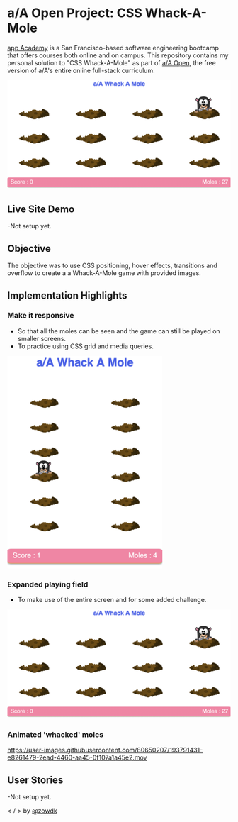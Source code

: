 # a/A Open Project: CSS Whack-A-Mole

[app Academy](https://www.appacademy.io/) is a San Francisco-based software engineering bootcamp that offers courses both online and on campus. This repository contains my personal solution to "CSS Whack-A-Mole" as part of [a/A Open](https://www.appacademy.io/course/app-academy-open), the free version of a/A's entire online full-stack curriculum. 

 <img src="./img/gameplay-thumbnail.png" alt="one mole popping its shead up out of a mound of dirt" width="900"/>

## Live Site Demo

-Not setup yet. 

## Objective

The objective was to use CSS positioning, hover effects, transitions and overflow to create a a Whack-A-Mole game with provided images.  

## Implementation Highlights

### Make it responsive

 - So that all the moles can be seen and the game can still be played on smaller screens.
 - To practice using CSS grid and media queries.


<!--  ![Whack-A-Mole](img/responsive-thumbnail.png) { width: 320px } -->
 <img src="./img/responsive-thumbnail.png" alt="whack-a-mole at smaller screens" width="350"/>


### Expanded playing field

- To make use of the entire screen and for some added challenge.

 <img src="./img/gameplay-thumbnail.png" alt="one mole popping its shead up out of a mound of dirt" width="900"/>

### Animated 'whacked' moles

https://user-images.githubusercontent.com/80650207/193791431-e8261479-2ead-4460-aa45-0f107a1a45e2.mov


## User Stories

-Not setup yet.


< /  > by [@zowdk](https://twitter.com/zowdk)



